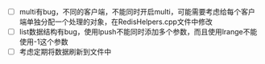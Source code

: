 - [ ] multi有bug，不同的客户端，不能同时开启multi，可能需要考虑给每个客户端单独分配一个处理的对象，在RedisHelpers.cpp文件中修改
- [ ] list数据结构有bug，使用lpush不能同时添加多个参数，而且使用lrange不能使用-1这个参数
- [ ] 考虑定期将数据刷新到文件中
